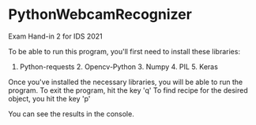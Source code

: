 # PythonWebcamRecognizer
Exam Hand-in 2 for IDS 2021

To be able to run this program, you'll first need to install these libraries:
1. Python-requests 2. Opencv-Python 3. Numpy 4. PIL 5. Keras

Once you've installed the necessary libraries, you will be able to run the program.
To exit the program, hit the key 'q'
To find recipe for the desired object, you hit the key 'p'

You can see the results in the console.
